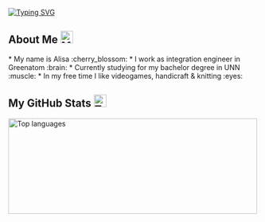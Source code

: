 <a href="https://git.io/typing-svg"><img src="https://readme-typing-svg.demolab.com?font=Work+Sans&pause=1000&color=B8BFF7&random=true&width=435&lines=Hello!+My+name+is+Alisa+~" alt="Typing SVG" /></a>
<h2>About Me <img src="https://raw.githubusercontent.com/Tarikul-Islam-Anik/Animated-Fluent-Emojis/master/Emojis/Animals/Mouse%20Face.png" alt="Mouse Face" width="25" height="25" /></h2>
* My name is Alisa :cherry_blossom:
* I work as integration engineer in Greenatom :brain:
* Currently studying for my bachelor degree in UNN :muscle:
* In my free time I like videogames, handicraft & knitting :eyes:

<h2>My GitHub Stats <img src="https://raw.githubusercontent.com/Tarikul-Islam-Anik/Animated-Fluent-Emojis/master/Emojis/Activities/Teddy%20Bear.png" alt="Teddy Bear" width="25" height="25" /> </h2> 
<img align="center" src="https://github-readme-stats.vercel.app/api/top-langs?username=bouffee&langs_count=10&show_icons=true&locale=en&layout=compact&theme=tokyonight" alt="Top languages" height="192px"  width="500px"/>
